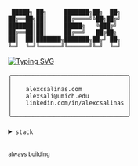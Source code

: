 ```
 █████╗ ██╗     ███████╗██╗  ██╗
██╔══██╗██║     ██╔════╝╚██╗██╔╝
███████║██║     █████╗   ╚███╔╝
██╔══██║██║     ██╔══╝   ██╔██╗
██║  ██║███████╗███████╗██╔╝ ██╗
╚═╝  ╚═╝╚══════╝╚══════╝╚═╝  ╚═╝
```

[![Typing SVG](https://readme-typing-svg.demolab.com?font=JetBrains+Mono&weight=600&pause=1000&color=F5F5F5&vCenter=true&width=435&lines=CS+%40+UMich;Software+Engineer;Always+Building;Full+Stack+Developer)](https://git.io/typing-svg)

```
╭─────────────────────────────────╮
│                                 │
│    alexcsalinas.com             │
│    alexsali@umich.edu           │
│    linkedin.com/in/alexcsalinas │
│                                 │
╰─────────────────────────────────╯
```

<details>
<summary><code>stack</code></summary>

```
C++  ┃  Go  ┃  Python  ┃  Java  ┃  JavaScript  ┃  HTML/CSS
```

</details>

<br>

<sup>always building</sup>

</div>

